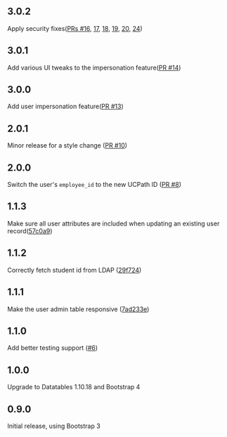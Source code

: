 3.0.2
-----

Apply security fixes([PRs #16](https://github.com/ucb-ist-eas/ucb_rails_user/pull/16), [17](https://github.com/ucb-ist-eas/ucb_rails_user/pull/17), [18](https://github.com/ucb-ist-eas/ucb_rails_user/pull/18), [19](https://github.com/ucb-ist-eas/ucb_rails_user/pull/19), [20](https://github.com/ucb-ist-eas/ucb_rails_user/pull/20), [24](https://github.com/ucb-ist-eas/ucb_rails_user/pull/24))

3.0.1
-----

Add various UI tweaks to the impersonation feature([PR #14](https://github.com/ucb-ist-eas/ucb_rails_user/pull/14))

3.0.0
-----

Add user impersonation feature([PR #13](https://github.com/ucb-ist-eas/ucb_rails_user/pull/13))

2.0.1
-----

Minor release for a style change ([PR #10](https://github.com/ucb-ist-eas/ucb_rails_user/pull/10))

2.0.0
-----

Switch the user's `employee_id` to the new UCPath ID ([PR #8](https://github.com/ucb-ist-eas/ucb_rails_user/pull/8))

1.1.3
-----

Make sure all user attributes are included when updating an existing user record([57c0a9](https://github.com/ucb-ist-eas/ucb_rails_user/commit/57c0a9b9162bf42f9469a79d6f9b04c4777581a4))

1.1.2
-----

Correctly fetch student id from LDAP ([29f724](https://github.com/ucb-ist-eas/ucb_rails_user/commit/29f724084ae1de1dbf5cdbf6d670ed393453b0fd))

1.1.1
------

Make the user admin table responsive ([7ad233e](https://github.com/ucb-ist-eas/ucb_rails_user/commit/7ad23e388edd9cfa805fce9b44bc4680bced9968))

1.1.0
------

Add better testing support ([#6](https://github.com/ucb-ist-eas/ucb_rails_user/pull/6))

1.0.0
------

Upgrade to Datatables 1.10.18 and Bootstrap 4

0.9.0
------

Initial release, using Bootstrap 3
